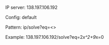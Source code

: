IP server: 138.197.106.192

Config: default

Pattern: ip/solve?eq=<<equation>>

Example: 138.197.106.192/solve?eq=2*x^2+9*x=0
